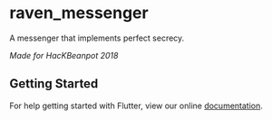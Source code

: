 # raven_messenger

A messenger that implements perfect secrecy.

*Made for HacKBeanpot 2018*

## Getting Started

For help getting started with Flutter, view our online
[documentation](http://flutter.io/).

